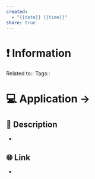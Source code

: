 ```yaml
---
created:
  - "{{date}} {{time}}"
share: true
---
```



# ❗ Information
Related to::
Tags::

# 💻 Application -> 

## 🧾 Description
- 
## 🌐 Link
- 